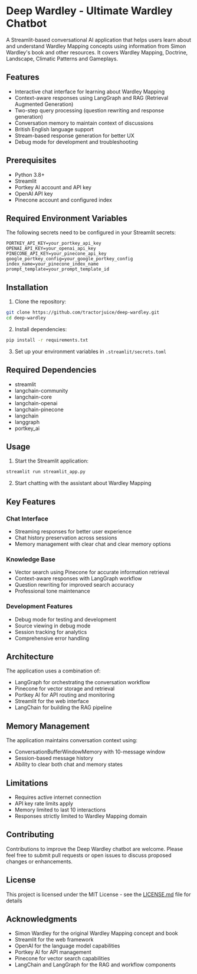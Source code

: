 # Deep Wardley - Ultimate Wardley Chatbot

A Streamlit-based conversational AI application that helps users learn about and understand Wardley Mapping concepts using information from Simon Wardley's book and other resources.
It covers Wardley Mapping, Doctrine, Landscape, Climatic Patterns and Gameplays.

## Features

- Interactive chat interface for learning about Wardley Mapping
- Context-aware responses using LangGraph and RAG (Retrieval Augmented Generation)
- Two-step query processing (question rewriting and response generation)
- Conversation memory to maintain context of discussions
- British English language support
- Stream-based response generation for better UX
- Debug mode for development and troubleshooting

## Prerequisites

- Python 3.8+
- Streamlit
- Portkey AI account and API key
- OpenAI API key
- Pinecone account and configured index

## Required Environment Variables

The following secrets need to be configured in your Streamlit secrets:

```
PORTKEY_API_KEY=your_portkey_api_key
OPENAI_API_KEY=your_openai_api_key
PINECONE_API_KEY=your_pinecone_api_key
google_portkey_config=your_google_portkey_config
index_name=your_pinecone_index_name
prompt_template=your_prompt_template_id
```

## Installation

1. Clone the repository:
```bash
git clone https://github.com/tractorjuice/deep-wardley.git
cd deep-wardley
```

2. Install dependencies:
```bash
pip install -r requirements.txt
```

3. Set up your environment variables in `.streamlit/secrets.toml`

## Required Dependencies

- streamlit
- langchain-community
- langchain-core
- langchain-openai
- langchain-pinecone
- langchain
- langgraph
- portkey_ai

## Usage

1. Start the Streamlit application:
```bash
streamlit run streamlit_app.py
```

2. Start chatting with the assistant about Wardley Mapping

## Key Features

### Chat Interface
- Streaming responses for better user experience
- Chat history preservation across sessions
- Memory management with clear chat and clear memory options

### Knowledge Base
- Vector search using Pinecone for accurate information retrieval
- Context-aware responses with LangGraph workflow
- Question rewriting for improved search accuracy
- Professional tone maintenance

### Development Features
- Debug mode for testing and development
- Source viewing in debug mode
- Session tracking for analytics
- Comprehensive error handling

## Architecture

The application uses a combination of:
- LangGraph for orchestrating the conversation workflow
- Pinecone for vector storage and retrieval
- Portkey AI for API routing and monitoring
- Streamlit for the web interface
- LangChain for building the RAG pipeline

## Memory Management

The application maintains conversation context using:
- ConversationBufferWindowMemory with 10-message window
- Session-based message history
- Ability to clear both chat and memory states

## Limitations

- Requires active internet connection
- API key rate limits apply
- Memory limited to last 10 interactions
- Responses strictly limited to Wardley Mapping domain

## Contributing

Contributions to improve the Deep Wardley chatbot are welcome. Please feel free to submit pull requests or open issues to discuss proposed changes or enhancements.

## License

This project is licensed under the MIT License - see the [LICENSE.md](LICENSE.md) file for details

## Acknowledgments

- Simon Wardley for the original Wardley Mapping concept and book
- Streamlit for the web framework
- OpenAI for the language model capabilities
- Portkey AI for API management
- Pinecone for vector search capabilities
- LangChain and LangGraph for the RAG and workflow components